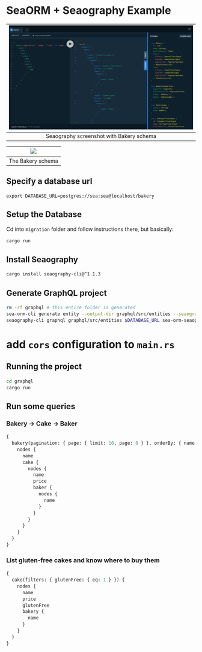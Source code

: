 # SeaORM + Seaography Example

| ![](https://raw.githubusercontent.com/SeaQL/sea-orm/master/examples/seaography_example/Seaography%20example.png) |
|:--:| 
| Seaography screenshot with Bakery schema |

| ![](https://raw.githubusercontent.com/SeaQL/sea-orm/master/tests/common/bakery_chain/bakery_chain_erd.png) |
|:--:| 
| The Bakery schema |

## Specify a database url

```
export DATABASE_URL=postgres://sea:sea@localhost/bakery
```

## Setup the Database

Cd into `migration` folder and follow instructions there, but basically:

```sh
cargo run
```

## Install Seaography

```sh
cargo install seaography-cli@^1.1.3
```

## Generate GraphQL project

```sh
rm -rf graphql # this entire folder is generated
sea-orm-cli generate entity --output-dir graphql/src/entities --seaography
seaography-cli graphql graphql/src/entities $DATABASE_URL sea-orm-seaography-example
```
# add `cors` configuration to `main.rs`

## Running the project

```sh
cd graphql
cargo run
```

## Run some queries

### Bakery -> Cake -> Baker

```graphql
{
  bakery(pagination: { page: { limit: 10, page: 0 } }, orderBy: { name: ASC }) {
    nodes {
      name
      cake {
        nodes {
          name
          price
          baker {
            nodes {
              name
            }
          }
        }
      }
    }
  }
}
```

### List gluten-free cakes and know where to buy them

```graphql
{
  cake(filters: { glutenFree: { eq: 1 } }) {
    nodes {
      name
      price
      glutenFree
      bakery {
        name
      }
    }
  }
}
```
